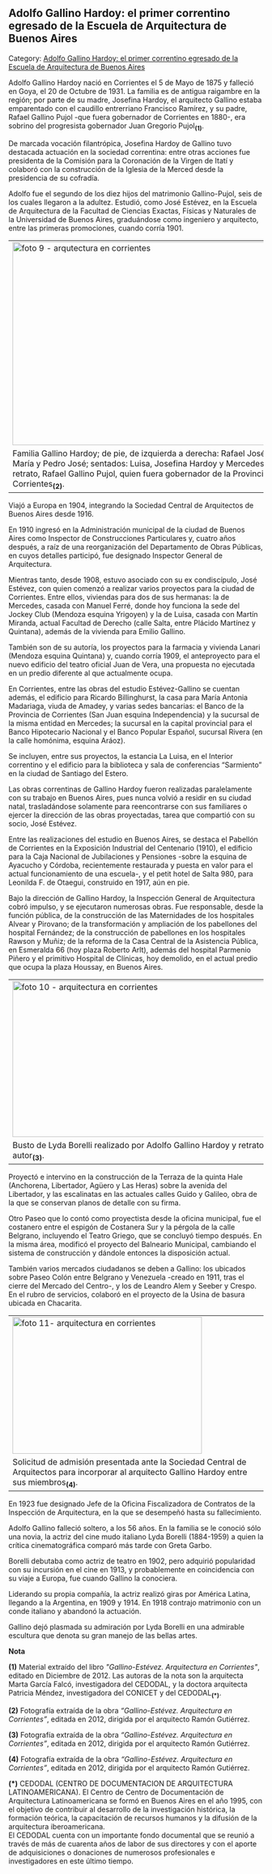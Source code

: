 ## Adolfo Gallino Hardoy: el primer correntino egresado de la Escuela de Arquitectura de Buenos Aires

Category: [Adolfo Gallino Hardoy: el primer correntino egresado de la Escuela de Arquitectura de Buenos Aires](http://descubrircorrientes.com.ar/2012/index.php/2267-cultura/3-arquitectura/adolfo-gallino-hardoy-el-primer-correntino-egresado-de-la-escuela-de-arquitectura-de-buenos-aires)

Adolfo Gallino Hardoy nació en Corrientes el 5 de Mayo de 1875 y falleció en Goya, el 20 de Octubre de 1931. La familia es de antigua raigambre en la región; por parte de su madre, Josefina Hardoy, el arquitecto Gallino estaba emparentado con el caudillo entrerriano Francisco Ramírez, y su padre, Rafael Gallino Pujol -que fuera gobernador de Corrientes en 1880-, era sobrino del progresista gobernador Juan Gregorio Pujol<sub><strong>(1)</strong></sub>.

De marcada vocación filantrópica, Josefina Hardoy de Gallino tuvo destacada actuación en la sociedad correntina: entre otras acciones fue presidenta de la Comisión para la Coronación de la Virgen de Itatí y colaboró con la construcción de la Iglesia de la Merced desde la presidencia de su cofradía.

Adolfo fue el segundo de los diez hijos del matrimonio Gallino-Pujol, seis de los cuales llegaron a la adultez. Estudió, como José Estévez, en la Escuela de Arquitectura de la Facultad de Ciencias Exactas, Físicas y Naturales de la Universidad de Buenos Aires, graduándose como ingeniero y arquitecto, entre las primeras promociones, cuando corría 1901.

<table><tbody><tr><td><img alt="foto 9 - arqutectura en corrientes" src="http://descubrircorrientes.com.ar/2012/index.php/2267-cultura/3-arquitectura/images/auspiciantes/foto%209%20-%20arqutectura%20en%20corrientes.jpg" height="401" width="572"></td></tr><tr><td><span>Familia Gallino Hardoy; de pie, de izquierda a derecha: Rafael José, Adolfo, María y Pedro José; sentados: Luisa, Josefina Hardoy y Mercedes; en el retrato, Rafael Gallino Pujol, quien fuera gobernador de la Provincia de Corrientes</span><sub><strong>(2)</strong></sub>.</td></tr></tbody></table>

Viajó a Europa en 1904, integrando la Sociedad Central de Arquitectos de Buenos Aires desde 1916.

En 1910 ingresó en la Administración municipal de la ciudad de Buenos Aires como Inspector de Construcciones Particulares y, cuatro años después, a raíz de una reorganización del Departamento de Obras Públicas, en cuyos detalles participó, fue designado Inspector General de Arquitectura.

Mientras tanto, desde 1908, estuvo asociado con su ex condiscípulo, José Estévez, con quien comenzó a realizar varios proyectos para la ciudad de Corrientes. Entre ellos, viviendas para dos de sus hermanas: la de Mercedes, casada con Manuel Ferré, donde hoy funciona la sede del Jockey Club (Mendoza esquina Yrigoyen) y la de Luisa, casada con Martín Miranda, actual Facultad de Derecho (calle Salta, entre Plácido Martínez y Quintana), además de la vivienda para Emilio Gallino.

También son de su autoría, los proyectos para la farmacia y vivienda Lanari (Mendoza esquina Quintana) y, cuando corría 1909, el anteproyecto para el nuevo edificio del teatro oficial Juan de Vera, una propuesta no ejecutada en un predio diferente al que actualmente ocupa.

En Corrientes, entre las obras del estudio Estévez-Gallino se cuentan además, el edificio para Ricardo Billinghurst, la casa para María Antonia Madariaga, viuda de Amadey, y varias sedes bancarias: el Banco de la Provincia de Corrientes (San Juan esquina Independencia) y la sucursal de la misma entidad en Mercedes; la sucursal en la capital provincial para el Banco Hipotecario Nacional y el Banco Popular Español, sucursal Rivera (en la calle homónima, esquina Aráoz).

Se incluyen, entre sus proyectos, la estancia La Luisa, en el Interior correntino y el edificio para la biblioteca y sala de conferencias “Sarmiento” en la ciudad de Santiago del Estero.

Las obras correntinas de Gallino Hardoy fueron realizadas paralelamente con su trabajo en Buenos Aires, pues nunca volvió a residir en su ciudad natal, trasladándose solamente para reencontrarse con sus familiares o ejercer la dirección de las obras proyectadas, tarea que compartió con su socio, José Estévez.

Entre las realizaciones del estudio en Buenos Aires, se destaca el Pabellón de Corrientes en la Exposición Industrial del Centenario (1910), el edificio para la Caja Nacional de Jubilaciones y Pensiones -sobre la esquina de Ayacucho y Córdoba, recientemente restaurada y puesta en valor para el actual funcionamiento de una escuela-, y el petit hotel de Salta 980, para Leonilda F. de Otaegui, construido en 1917, aún en pie.

Bajo la dirección de Gallino Hardoy, la Inspección General de Arquitectura cobró impulso, y se ejecutaron numerosas obras. Fue responsable, desde la función pública, de la construcción de las Maternidades de los hospitales Alvear y Pirovano; de la transformación y ampliación de los pabellones del hospital Fernández; de la construcción de pabellones en los hospitales Rawson y Muñiz; de la reforma de la Casa Central de la Asistencia Pública, en Esmeralda 66 (hoy plaza Roberto Arlt), además del hospital Parmenio Piñero y el primitivo Hospital de Clínicas, hoy demolido, en el actual predio que ocupa la plaza Houssay, en Buenos Aires.

<table><tbody><tr><td><img alt="foto 10 - arquitectura en corrientes" src="http://descubrircorrientes.com.ar/2012/index.php/2267-cultura/3-arquitectura/images/auspiciantes/foto%2010%20-%20arquitectura%20en%20corrientes.jpg" height="308" width="575"></td></tr><tr><td><span>Busto de Lyda Borelli realizado por Adolfo Gallino Hardoy y retrato del autor</span><sub><strong>(3)</strong></sub>.</td></tr></tbody></table>

Proyectó e intervino en la construcción de la Terraza de la quinta Hale (Anchorena, Libertador, Agüero y Las Heras) sobre la avenida del Libertador, y las escalinatas en las actuales calles Guido y Galileo, obra de la que se conservan planos de detalle con su firma.

Otro Paseo que lo contó como proyectista desde la oficina municipal, fue el costanero entre el espigón de Costanera Sur y la pérgola de la calle Belgrano, incluyendo el Teatro Griego, que se concluyó tiempo después. En la misma área, modificó el proyecto del Balneario Municipal, cambiando el sistema de construcción y dándole entonces la disposición actual.

También varios mercados ciudadanos se deben a Gallino: los ubicados sobre Paseo Colón entre Belgrano y Venezuela -creado en 1911, tras el cierre del Mercado del Centro-, y los de Leandro Alem y Seeber y Crespo. En el rubro de servicios, colaboró en el proyecto de la Usina de basura ubicada en Chacarita.

<table><tbody><tr><td><img alt="foto 11- arquitectura en corrientes" src="http://descubrircorrientes.com.ar/2012/index.php/2267-cultura/3-arquitectura/images/auspiciantes/foto%2011-%20arquitectura%20en%20corrientes.jpg" height="270" width="374"></td></tr><tr><td><span>Solicitud de admisión presentada ante la Sociedad Central de Arquitectos para incorporar al arquitecto Gallino Hardoy entre sus miembros</span><sub><strong>(4)</strong></sub>.</td></tr></tbody></table>

En 1923 fue designado Jefe de la Oficina Fiscalizadora de Contratos de la Inspección de Arquitectura, en la que se desempeñó hasta su fallecimiento.

Adolfo Gallino falleció soltero, a los 56 años. En la familia se le conoció sólo una novia, la actriz del cine mudo italiano Lyda Borelli (1884-1959) a quien la crítica cinematográfica comparó más tarde con Greta Garbo.

Borelli debutaba como actriz de teatro en 1902, pero adquirió popularidad con su incursión en el cine en 1913, y probablemente en coincidencia con su viaje a Europa, fue cuando Gallino la conociera.

Liderando su propia compañía, la actriz realizó giras por América Latina, llegando a la Argentina, en 1909 y 1914. En 1918 contrajo matrimonio con un conde italiano y abandonó la actuación.

Gallino dejó plasmada su admiración por Lyda Borelli en una admirable escultura que denota su gran manejo de las bellas artes.

**Nota**  

**(1)** Material extraído del libro _"Gallino-Estévez. Arquitectura en Corrientes"_, editado en Diciembre de 2012. Las autoras de la nota son la arquitecta Marta García Falcó, investigadora del CEDODAL, y la doctora arquitecta Patricia Méndez, investigadora del CONICET y del CEDODAL<sub><strong>(*)</strong></sub>.

**(2)** Fotografía extraída de la obra _“Gallino-Estévez. Arquitectura en Corrientes”_, editada en 2012, dirigida por el arquitecto Ramón Gutiérrez.  

**(3)** Fotografía extraída de la obra _“Gallino-Estévez. Arquitectura en Corrientes”_, editada en 2012, dirigida por el arquitecto Ramón Gutiérrez.  

**(4)** Fotografía extraída de la obra _“Gallino-Estévez. Arquitectura en Corrientes”_, editada en 2012, dirigida por el arquitecto Ramón Gutiérrez.  

**(\*)** CEDODAL (CENTRO DE DOCUMENTACION DE ARQUITECTURA LATINOAMERICANA). El Centro de Centro de Documentación de Arquitectura Latinoamericana se formó en Buenos Aires en el año 1995, con el objetivo de contribuir al desarrollo de la investigación histórica, la formación teórica, la capacitación de recursos humanos y la difusión de la arquitectura iberoamericana.  
El CEDODAL cuenta con un importante fondo documental que se reunió a través de más de cuarenta años de labor de sus directores y con el aporte de adquisiciones o donaciones de numerosos profesionales e investigadores en este último tiempo.